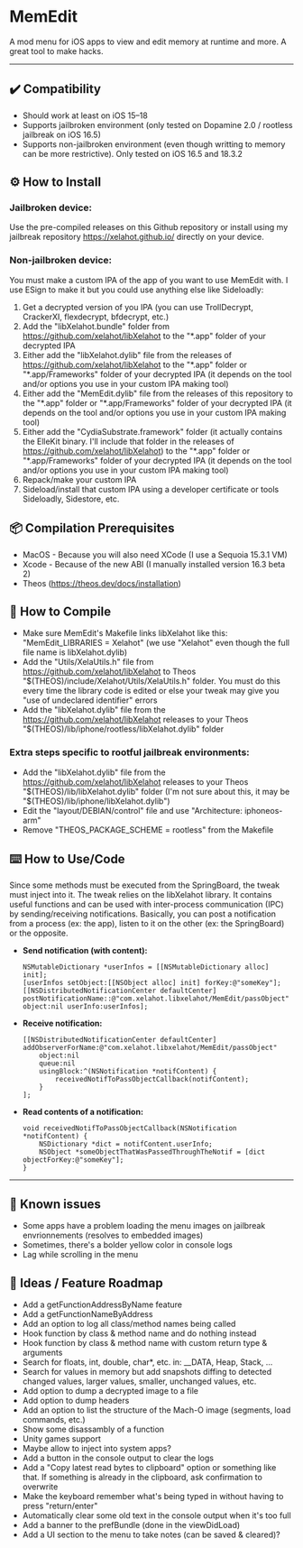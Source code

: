 # MemEdit

A mod menu for iOS apps to view and edit memory at runtime and more. A great tool to make hacks.

---
## ✔️ Compatibility

- Should work at least on iOS 15–18
- Supports jailbroken environment (only tested on Dopamine 2.0 / rootless jailbreak on iOS 16.5)
- Supports non-jailbroken environment (even though writting to memory can be more restrictive). Only tested on iOS 16.5 and 18.3.2

## ⚙️ How to Install
### Jailbroken device:
Use the pre-compiled releases on this Github repository or install using my jailbreak repository https://xelahot.github.io/ directly on your device.

### Non-jailbroken device:
You must make a custom IPA of the app of you want to use MemEdit with. I use ESign to make it but you could use anything else like Sideloadly:
1. Get a decrypted version of you IPA (you can use TrollDecrypt, CrackerXI, flexdecrypt, bfdecrypt, etc.)
2. Add the "libXelahot.bundle" folder from https://github.com/xelahot/libXelahot to the "\*.app" folder of your decrypted IPA
3. Either add the "libXelahot.dylib" file from the releases of https://github.com/xelahot/libXelahot to the "\*.app" folder or "\*.app/Frameworks" folder of your decrypted IPA (it depends on the tool and/or options you use in your custom IPA making tool)
4. Either add the "MemEdit.dylib" file from the releases of this repository to the "\*.app" folder or "\*.app/Frameworks" folder of your decrypted IPA (it depends on the tool and/or options you use in your custom IPA making tool)
5. Either add the "CydiaSubstrate.framework" folder (it actually contains the ElleKit binary. I'll include that folder in the releases of https://github.com/xelahot/libXelahot) to the "\*.app" folder or "\*.app/Frameworks" folder of your decrypted IPA (it depends on the tool and/or options you use in your custom IPA making tool)
6. Repack/make your custom IPA
7. Sideload/install that custom IPA using a developer certificate or tools Sideloadly, Sidestore, etc.

## 📦 Compilation Prerequisites
- MacOS - Because you will also need XCode (I use a Sequoia 15.3.1 VM)
- Xcode - Because of the new ABI (I manually installed version 16.3 beta 2)
- Theos (https://theos.dev/docs/installation)

## 🔨 How to Compile
- Make sure MemEdit's Makefile links libXelahot like this: "MemEdit_LIBRARIES = Xelahot"  (we use "Xelahot" even though the full file name is libXelahot.dylib)
- Add the "Utils/XelaUtils.h" file from https://github.com/xelahot/libXelahot to Theos "$(THEOS)/include/Xelahot/Utils/XelaUtils.h" folder. You must do this every time the library code is edited or else your tweak may give you "use of undeclared identifier" errors
- Add the "libXelahot.dylib" file from the https://github.com/xelahot/libXelahot releases to your Theos "$(THEOS)/lib/iphone/rootless/libXelahot.dylib" folder

### Extra steps specific to rootful jailbreak environments:
- Add the "libXelahot.dylib" file from the https://github.com/xelahot/libXelahot releases to your Theos "$(THEOS)/lib/libXelahot.dylib" folder (I'm not sure about this, it may be "$(THEOS)/lib/iphone/libXelahot.dylib")
- Edit the "layout/DEBIAN/control" file and use "Architecture: iphoneos-arm"
- Remove "THEOS_PACKAGE_SCHEME = rootless" from the Makefile

## ⌨️ How to Use/Code
Since some methods must be executed from the SpringBoard, the tweak must inject into it. The tweak relies on the libXelahot library. It contains useful functions and can be used with inter-process communication (IPC) by sending/receiving notifications. Basically, you can post a notification from a process (ex: the app), listen to it on the other (ex: the SpringBoard) or the opposite.

- **Send notification (with content):**
  ```objc
  NSMutableDictionary *userInfos = [[NSMutableDictionary alloc] init];
  [userInfos setObject:[[NSObject alloc] init] forKey:@"someKey"];
  [[NSDistributedNotificationCenter defaultCenter] postNotificationName::@"com.xelahot.libxelahot/MemEdit/passObject" object:nil userInfo:userInfos];
  ```

- **Receive notification:**
  ```objc
  [[NSDistributedNotificationCenter defaultCenter] addObserverForName:@"com.xelahot.libxelahot/MemEdit/passObject"
      object:nil
      queue:nil
      usingBlock:^(NSNotification *notifContent) {
          receivedNotifToPassObjectCallback(notifContent);
      }
  ];
  ```

- **Read contents of a notification:**
  ```objc
  void receivedNotifToPassObjectCallback(NSNotification *notifContent) {
      NSDictionary *dict = notifContent.userInfo;
      NSObject *someObjectThatWasPassedThroughTheNotif = [dict objectForKey:@"someKey"];
  }
  ```
---

## 🚧 Known issues

- Some apps have a problem loading the menu images on jailbreak envrionnements (resolves to embedded images)
- Sometimes, there's a bolder yellow color in console logs
- Lag while scrolling in the menu
  
## 🧠 Ideas / Feature Roadmap

- Add a getFunctionAddressByName feature
- Add a getFunctionNameByAddress
- Add an option to log all class/method names being called
- Hook function by class & method name and do nothing instead
- Hook function by class & method name with custom return type & arguments
- Search for floats, int, double, char*, etc. in: __DATA, Heap, Stack, ...
- Search for values in memory but add snapshots diffing to detected changed values, larger values, smaller, unchanged values, etc.
- Add option to dump a decrypted image to a file
- Add option to dump headers
- Add an option to list the structure of the Mach-O image (segments, load commands, etc.)
- Show some disassambly of a function
- Unity games support
- Maybe allow to inject into system apps?
- Add a button in the console output to clear the logs
- Add a "Copy latest read bytes to clipboard" option or something like that. If something is already in the clipboard, ask confirmation to overwrite
- Make the keyboard remember what's being typed in without having to press "return/enter"
- Automatically clear some old text in the console output when it's too full
- Add a banner to the prefBundle (done in the viewDidLoad)
- Add a UI section to the menu to take notes (can be saved & cleared)?
